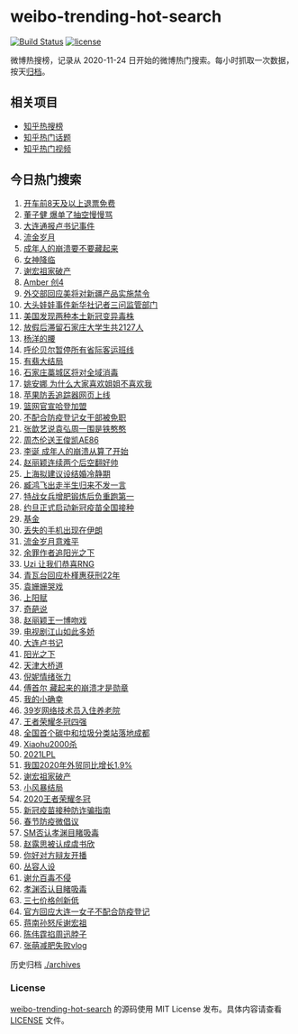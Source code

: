# weibo-trending-hot-search

[![Build Status](https://github.com/justjavac/weibo-trending-hot-search/workflows/ci/badge.svg?branch=master)](https://github.com/justjavac/weibo-trending-hot-search/actions)
[![license](https://img.shields.io/github/license/justjavac/weibo-trending-hot-search)](https://github.com/justjavac/weibo-trending-hot-search/blob/master/LICENSE)

微博热搜榜，记录从 2020-11-24 日开始的微博热门搜索。每小时抓取一次数据，按天[归档](./archives)。

## 相关项目

- [知乎热搜榜](https://github.com/justjavac/zhihu-trending-top-search)
- [知乎热门话题](https://github.com/justjavac/zhihu-trending-hot-questions)
- [知乎热门视频](https://github.com/justjavac/zhihu-trending-hot-video)

## 今日热门搜索

<!-- BEGIN -->
<!-- 最后更新时间 Fri Jan 15 2021 05:26:56 GMT+0800 (CST) -->
1. [开车前8天及以上退票免费](https://s.weibo.com//weibo?q=%23%E5%BC%80%E8%BD%A6%E5%89%8D8%E5%A4%A9%E5%8F%8A%E4%BB%A5%E4%B8%8A%E9%80%80%E7%A5%A8%E5%85%8D%E8%B4%B9%23&Refer=new_time)
1. [董子健 爆单了抽空慢慢骂](https://s.weibo.com//weibo?q=%E8%91%A3%E5%AD%90%E5%81%A5%20%E7%88%86%E5%8D%95%E4%BA%86%E6%8A%BD%E7%A9%BA%E6%85%A2%E6%85%A2%E9%AA%82&Refer=top)
1. [大连通报卢书记事件](https://s.weibo.com//weibo?q=%23%E5%A4%A7%E8%BF%9E%E9%80%9A%E6%8A%A5%E5%8D%A2%E4%B9%A6%E8%AE%B0%E4%BA%8B%E4%BB%B6%23&Refer=top)
1. [流金岁月](https://s.weibo.com//weibo?q=%E6%B5%81%E9%87%91%E5%B2%81%E6%9C%88&Refer=top)
1. [成年人的崩溃要不要藏起来](https://s.weibo.com//weibo?q=%23%E6%88%90%E5%B9%B4%E4%BA%BA%E7%9A%84%E5%B4%A9%E6%BA%83%E8%A6%81%E4%B8%8D%E8%A6%81%E8%97%8F%E8%B5%B7%E6%9D%A5%23&Refer=top)
1. [女神降临](https://s.weibo.com//weibo?q=%E5%A5%B3%E7%A5%9E%E9%99%8D%E4%B8%B4&Refer=top)
1. [谢宏祖家破产](https://s.weibo.com//weibo?q=%23%E8%B0%A2%E5%AE%8F%E7%A5%96%E5%AE%B6%E7%A0%B4%E4%BA%A7%23&Refer=top)
1. [Amber 创4](https://s.weibo.com//weibo?q=Amber%20%E5%88%9B4&Refer=top)
1. [外交部回应美将对新疆产品实施禁令](https://s.weibo.com//weibo?q=%E5%A4%96%E4%BA%A4%E9%83%A8%E5%9B%9E%E5%BA%94%E7%BE%8E%E5%B0%86%E5%AF%B9%E6%96%B0%E7%96%86%E4%BA%A7%E5%93%81%E5%AE%9E%E6%96%BD%E7%A6%81%E4%BB%A4&Refer=top)
1. [大头娃娃事件新华社记者三问监管部门](https://s.weibo.com//weibo?q=%23%E5%A4%A7%E5%A4%B4%E5%A8%83%E5%A8%83%E4%BA%8B%E4%BB%B6%E6%96%B0%E5%8D%8E%E7%A4%BE%E8%AE%B0%E8%80%85%E4%B8%89%E9%97%AE%E7%9B%91%E7%AE%A1%E9%83%A8%E9%97%A8%23&Refer=top)
1. [美国发现两种本土新冠变异毒株](https://s.weibo.com//weibo?q=%E7%BE%8E%E5%9B%BD%E5%8F%91%E7%8E%B0%E4%B8%A4%E7%A7%8D%E6%9C%AC%E5%9C%9F%E6%96%B0%E5%86%A0%E5%8F%98%E5%BC%82%E6%AF%92%E6%A0%AA&Refer=top)
1. [放假后滞留石家庄大学生共2127人](https://s.weibo.com//weibo?q=%23%E6%94%BE%E5%81%87%E5%90%8E%E6%BB%9E%E7%95%99%E7%9F%B3%E5%AE%B6%E5%BA%84%E5%A4%A7%E5%AD%A6%E7%94%9F%E5%85%B12127%E4%BA%BA%23&Refer=top)
1. [杨洋的腰](https://s.weibo.com//weibo?q=%23%E6%9D%A8%E6%B4%8B%E7%9A%84%E8%85%B0%23&Refer=top)
1. [呼伦贝尔暂停所有省际客运班线](https://s.weibo.com//weibo?q=%23%E5%91%BC%E4%BC%A6%E8%B4%9D%E5%B0%94%E6%9A%82%E5%81%9C%E6%89%80%E6%9C%89%E7%9C%81%E9%99%85%E5%AE%A2%E8%BF%90%E7%8F%AD%E7%BA%BF%23&Refer=top)
1. [有翡大结局](https://s.weibo.com//weibo?q=%23%E6%9C%89%E7%BF%A1%E5%A4%A7%E7%BB%93%E5%B1%80%23&Refer=top)
1. [石家庄藁城区将对全域消毒](https://s.weibo.com//weibo?q=%23%E7%9F%B3%E5%AE%B6%E5%BA%84%E8%97%81%E5%9F%8E%E5%8C%BA%E5%B0%86%E5%AF%B9%E5%85%A8%E5%9F%9F%E6%B6%88%E6%AF%92%23&Refer=top)
1. [姚安娜 为什么大家喜欢姐姐不喜欢我](https://s.weibo.com//weibo?q=%E5%A7%9A%E5%AE%89%E5%A8%9C%20%E4%B8%BA%E4%BB%80%E4%B9%88%E5%A4%A7%E5%AE%B6%E5%96%9C%E6%AC%A2%E5%A7%90%E5%A7%90%E4%B8%8D%E5%96%9C%E6%AC%A2%E6%88%91&Refer=top)
1. [苹果防丢追踪器网页上线](https://s.weibo.com//weibo?q=%E8%8B%B9%E6%9E%9C%E9%98%B2%E4%B8%A2%E8%BF%BD%E8%B8%AA%E5%99%A8%E7%BD%91%E9%A1%B5%E4%B8%8A%E7%BA%BF&Refer=top)
1. [篮网官宣哈登加盟](https://s.weibo.com//weibo?q=%23%E7%AF%AE%E7%BD%91%E5%AE%98%E5%AE%A3%E5%93%88%E7%99%BB%E5%8A%A0%E7%9B%9F%23&Refer=top)
1. [不配合防疫登记女干部被免职](https://s.weibo.com//weibo?q=%23%E4%B8%8D%E9%85%8D%E5%90%88%E9%98%B2%E7%96%AB%E7%99%BB%E8%AE%B0%E5%A5%B3%E5%B9%B2%E9%83%A8%E8%A2%AB%E5%85%8D%E8%81%8C%23&Refer=top)
1. [张歆艺说袁弘周一围是铁憨憨](https://s.weibo.com//weibo?q=%23%E5%BC%A0%E6%AD%86%E8%89%BA%E8%AF%B4%E8%A2%81%E5%BC%98%E5%91%A8%E4%B8%80%E5%9B%B4%E6%98%AF%E9%93%81%E6%86%A8%E6%86%A8%23&Refer=top)
1. [周杰伦送王俊凯AE86](https://s.weibo.com//weibo?q=%23%E5%91%A8%E6%9D%B0%E4%BC%A6%E9%80%81%E7%8E%8B%E4%BF%8A%E5%87%AFAE86%23&Refer=top)
1. [李诞 成年人的崩溃从算了开始](https://s.weibo.com//weibo?q=%E6%9D%8E%E8%AF%9E%20%E6%88%90%E5%B9%B4%E4%BA%BA%E7%9A%84%E5%B4%A9%E6%BA%83%E4%BB%8E%E7%AE%97%E4%BA%86%E5%BC%80%E5%A7%8B&Refer=top)
1. [赵丽颖连续两个后空翻好帅](https://s.weibo.com//weibo?q=%23%E8%B5%B5%E4%B8%BD%E9%A2%96%E8%BF%9E%E7%BB%AD%E4%B8%A4%E4%B8%AA%E5%90%8E%E7%A9%BA%E7%BF%BB%E5%A5%BD%E5%B8%85%23&Refer=top)
1. [上海拟建议设结婚冷静期](https://s.weibo.com//weibo?q=%23%E4%B8%8A%E6%B5%B7%E6%8B%9F%E5%BB%BA%E8%AE%AE%E8%AE%BE%E7%BB%93%E5%A9%9A%E5%86%B7%E9%9D%99%E6%9C%9F%23&Refer=top)
1. [臧鸿飞出走半生归来不发一言](https://s.weibo.com//weibo?q=%23%E8%87%A7%E9%B8%BF%E9%A3%9E%E5%87%BA%E8%B5%B0%E5%8D%8A%E7%94%9F%E5%BD%92%E6%9D%A5%E4%B8%8D%E5%8F%91%E4%B8%80%E8%A8%80%23&Refer=top)
1. [特战女兵增肥锻炼后负重跑第一](https://s.weibo.com//weibo?q=%E7%89%B9%E6%88%98%E5%A5%B3%E5%85%B5%E5%A2%9E%E8%82%A5%E9%94%BB%E7%82%BC%E5%90%8E%E8%B4%9F%E9%87%8D%E8%B7%91%E7%AC%AC%E4%B8%80&Refer=top)
1. [约旦正式启动新冠疫苗全国接种](https://s.weibo.com//weibo?q=%23%E7%BA%A6%E6%97%A6%E6%AD%A3%E5%BC%8F%E5%90%AF%E5%8A%A8%E6%96%B0%E5%86%A0%E7%96%AB%E8%8B%97%E5%85%A8%E5%9B%BD%E6%8E%A5%E7%A7%8D%23&Refer=top)
1. [基金](https://s.weibo.com//weibo?q=%E5%9F%BA%E9%87%91&Refer=top)
1. [丢失的手机出现在伊朗](https://s.weibo.com//weibo?q=%23%E4%B8%A2%E5%A4%B1%E7%9A%84%E6%89%8B%E6%9C%BA%E5%87%BA%E7%8E%B0%E5%9C%A8%E4%BC%8A%E6%9C%97%23&Refer=top)
1. [流金岁月意难平](https://s.weibo.com//weibo?q=%E6%B5%81%E9%87%91%E5%B2%81%E6%9C%88%E6%84%8F%E9%9A%BE%E5%B9%B3&Refer=top)
1. [余罪作者追阳光之下](https://s.weibo.com//weibo?q=%23%E4%BD%99%E7%BD%AA%E4%BD%9C%E8%80%85%E8%BF%BD%E9%98%B3%E5%85%89%E4%B9%8B%E4%B8%8B%23&Refer=top)
1. [Uzi 让我们恭喜RNG](https://s.weibo.com//weibo?q=Uzi%20%E8%AE%A9%E6%88%91%E4%BB%AC%E6%81%AD%E5%96%9CRNG&Refer=top)
1. [青瓦台回应朴槿惠获刑22年](https://s.weibo.com//weibo?q=%23%E9%9D%92%E7%93%A6%E5%8F%B0%E5%9B%9E%E5%BA%94%E6%9C%B4%E6%A7%BF%E6%83%A0%E8%8E%B7%E5%88%9122%E5%B9%B4%23&Refer=top)
1. [袁姗姗哭戏](https://s.weibo.com//weibo?q=%23%E8%A2%81%E5%A7%97%E5%A7%97%E5%93%AD%E6%88%8F%23&Refer=top)
1. [上阳赋](https://s.weibo.com//weibo?q=%E4%B8%8A%E9%98%B3%E8%B5%8B&Refer=top)
1. [奇葩说](https://s.weibo.com//weibo?q=%E5%A5%87%E8%91%A9%E8%AF%B4&Refer=top)
1. [赵丽颖王一博吻戏](https://s.weibo.com//weibo?q=%23%E8%B5%B5%E4%B8%BD%E9%A2%96%E7%8E%8B%E4%B8%80%E5%8D%9A%E5%90%BB%E6%88%8F%23&Refer=top)
1. [电视剧江山如此多娇](https://s.weibo.com//weibo?q=%23%E7%94%B5%E8%A7%86%E5%89%A7%E6%B1%9F%E5%B1%B1%E5%A6%82%E6%AD%A4%E5%A4%9A%E5%A8%87%23&Refer=top)
1. [大连卢书记](https://s.weibo.com//weibo?q=%E5%A4%A7%E8%BF%9E%E5%8D%A2%E4%B9%A6%E8%AE%B0&Refer=top)
1. [阳光之下](https://s.weibo.com//weibo?q=%E9%98%B3%E5%85%89%E4%B9%8B%E4%B8%8B&Refer=top)
1. [天津大桥道](https://s.weibo.com//weibo?q=%E5%A4%A9%E6%B4%A5%E5%A4%A7%E6%A1%A5%E9%81%93&Refer=top)
1. [倪妮情绪张力](https://s.weibo.com//weibo?q=%23%E5%80%AA%E5%A6%AE%E6%83%85%E7%BB%AA%E5%BC%A0%E5%8A%9B%23&Refer=top)
1. [傅首尔 藏起来的崩溃才是勋章](https://s.weibo.com//weibo?q=%E5%82%85%E9%A6%96%E5%B0%94%20%E8%97%8F%E8%B5%B7%E6%9D%A5%E7%9A%84%E5%B4%A9%E6%BA%83%E6%89%8D%E6%98%AF%E5%8B%8B%E7%AB%A0&Refer=top)
1. [我的小确幸](https://s.weibo.com//weibo?q=%23%E6%88%91%E7%9A%84%E5%B0%8F%E7%A1%AE%E5%B9%B8%23&Refer=top)
1. [39岁网络技术员入住养老院](https://s.weibo.com//weibo?q=%2339%E5%B2%81%E7%BD%91%E7%BB%9C%E6%8A%80%E6%9C%AF%E5%91%98%E5%85%A5%E4%BD%8F%E5%85%BB%E8%80%81%E9%99%A2%23&Refer=top)
1. [王者荣耀冬冠四强](https://s.weibo.com//weibo?q=%E7%8E%8B%E8%80%85%E8%8D%A3%E8%80%80%E5%86%AC%E5%86%A0%E5%9B%9B%E5%BC%BA&Refer=top)
1. [全国首个碳中和垃圾分类站落地成都](https://s.weibo.com//weibo?q=%E5%85%A8%E5%9B%BD%E9%A6%96%E4%B8%AA%E7%A2%B3%E4%B8%AD%E5%92%8C%E5%9E%83%E5%9C%BE%E5%88%86%E7%B1%BB%E7%AB%99%E8%90%BD%E5%9C%B0%E6%88%90%E9%83%BD&Refer=top)
1. [Xiaohu2000杀](https://s.weibo.com//weibo?q=%23Xiaohu2000%E6%9D%80%23&Refer=top)
1. [2021LPL](https://s.weibo.com//weibo?q=%232021LPL%23&Refer=top)
1. [我国2020年外贸同比增长1.9%](https://s.weibo.com//weibo?q=%23%E6%88%91%E5%9B%BD2020%E5%B9%B4%E5%A4%96%E8%B4%B8%E5%90%8C%E6%AF%94%E5%A2%9E%E9%95%BF1.9%25%23&Refer=new_time)
1. [谢宏祖家破产](https://s.weibo.com//weibo?q=%E8%B0%A2%E5%AE%8F%E7%A5%96%E5%AE%B6%E7%A0%B4%E4%BA%A7&Refer=top)
1. [小风暴结局](https://s.weibo.com//weibo?q=%E5%B0%8F%E9%A3%8E%E6%9A%B4%E7%BB%93%E5%B1%80&Refer=top)
1. [2020王者荣耀冬冠](https://s.weibo.com//weibo?q=%232020%E7%8E%8B%E8%80%85%E8%8D%A3%E8%80%80%E5%86%AC%E5%86%A0%23&Refer=top)
1. [新冠疫苗接种防诈骗指南](https://s.weibo.com//weibo?q=%23%E6%96%B0%E5%86%A0%E7%96%AB%E8%8B%97%E6%8E%A5%E7%A7%8D%E9%98%B2%E8%AF%88%E9%AA%97%E6%8C%87%E5%8D%97%23&Refer=new_time)
1. [春节防疫微倡议](https://s.weibo.com//weibo?q=%23%E6%98%A5%E8%8A%82%E9%98%B2%E7%96%AB%E5%BE%AE%E5%80%A1%E8%AE%AE%23&Refer=new_time)
1. [SM否认孝渊目睹吸毒](https://s.weibo.com//weibo?q=SM%E5%90%A6%E8%AE%A4%E5%AD%9D%E6%B8%8A%E7%9B%AE%E7%9D%B9%E5%90%B8%E6%AF%92&Refer=top)
1. [赵露思被认成虞书欣](https://s.weibo.com//weibo?q=%23%E8%B5%B5%E9%9C%B2%E6%80%9D%E8%A2%AB%E8%AE%A4%E6%88%90%E8%99%9E%E4%B9%A6%E6%AC%A3%23&Refer=top)
1. [你好对方辩友开播](https://s.weibo.com//weibo?q=%23%E4%BD%A0%E5%A5%BD%E5%AF%B9%E6%96%B9%E8%BE%A9%E5%8F%8B%E5%BC%80%E6%92%AD%23&Refer=top)
1. [丛容人设](https://s.weibo.com//weibo?q=%23%E4%B8%9B%E5%AE%B9%E4%BA%BA%E8%AE%BE%23&Refer=top)
1. [谢允百毒不侵](https://s.weibo.com//weibo?q=%23%E8%B0%A2%E5%85%81%E7%99%BE%E6%AF%92%E4%B8%8D%E4%BE%B5%23&Refer=top)
1. [孝渊否认目睹吸毒](https://s.weibo.com//weibo?q=%E5%AD%9D%E6%B8%8A%E5%90%A6%E8%AE%A4%E7%9B%AE%E7%9D%B9%E5%90%B8%E6%AF%92&Refer=top)
1. [三七价格创新低](https://s.weibo.com//weibo?q=%23%E4%B8%89%E4%B8%83%E4%BB%B7%E6%A0%BC%E5%88%9B%E6%96%B0%E4%BD%8E%23&Refer=top)
1. [官方回应大连一女子不配合防疫登记](https://s.weibo.com//weibo?q=%23%E5%AE%98%E6%96%B9%E5%9B%9E%E5%BA%94%E5%A4%A7%E8%BF%9E%E4%B8%80%E5%A5%B3%E5%AD%90%E4%B8%8D%E9%85%8D%E5%90%88%E9%98%B2%E7%96%AB%E7%99%BB%E8%AE%B0%23&Refer=top)
1. [蒋南孙怒斥谢宏祖](https://s.weibo.com//weibo?q=%23%E8%92%8B%E5%8D%97%E5%AD%99%E6%80%92%E6%96%A5%E8%B0%A2%E5%AE%8F%E7%A5%96%23&Refer=top)
1. [陈伟霆掐周迅脖子](https://s.weibo.com//weibo?q=%23%E9%99%88%E4%BC%9F%E9%9C%86%E6%8E%90%E5%91%A8%E8%BF%85%E8%84%96%E5%AD%90%23&Refer=top)
1. [张萌减肥失败vlog](https://s.weibo.com//weibo?q=%23%E5%BC%A0%E8%90%8C%E5%87%8F%E8%82%A5%E5%A4%B1%E8%B4%A5vlog%23&Refer=top)
<!-- END -->

历史归档 [./archives](./archives)

### License

[weibo-trending-hot-search](https://github.com/justjavac/weibo-trending-hot-search) 的源码使用 MIT License 发布。具体内容请查看 [LICENSE](./LICENSE) 文件。
